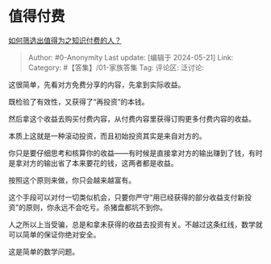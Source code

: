 # 值得付费
[如何筛选出值得为之知识付费的人？](https://www.zhihu.com/question/655952106/answer/3505522604)

> Author: #0-Anonymity
> Last update: [编辑于 2024-05-21]
> Link:
> Category: #【答集】/01-家族答集 
> Tag: 
> 评论区:
> 泛讨论:

这很简单，先看对方免费分享的内容，先拿到实际收益。

既检验了有效性，又获得了“再投资”的本钱。

然后拿这个收益去购买付费内容，从付费内容里获得订购更多付费内容的收益。

本质上这就是一种滚动投资，而且初始投资其实是来自对方的。

你只是要仔细思考和核算你的收益——有时候是直接拿对方的输出赚到了钱，有时是拿对方的输出省了本来要花的钱，这两者都是收益。

按照这个原则来做，你只会越来越富有。

这个手段可以对付一切类似机会，只要你严守“用已经获得的部分收益支付新投资”的原则，你永远不会吃亏。杀猪盘都坑不到你。

人之所以上当受骗，总是和拿未获得的收益去投资有关。不越过这条红线，数学就可以简单的保证你绝对安全。

这是简单的数学问题。